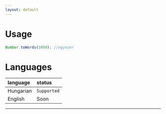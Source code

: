 ```yaml
---
layout: default
---
```


# Usage

```js
Number.toWords(1000); //egyezer
```

# Languages

| language     | status            |
|:-------------|:------------------|
| Hungarian    | `Supported`       |
| English      | Soon              |

* * *
